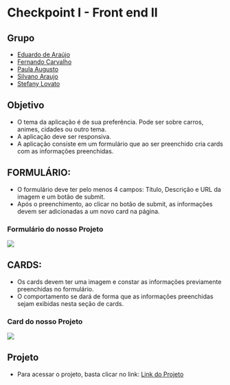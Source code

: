 # Checkpoint I - Front end II
## Grupo
- [Eduardo de Araújo](https://github.com/eduardoaraujogomes)
- [Fernando Carvalho](https://github.com/Fer96carvalho)
- [Paula Augusto](https://github.com/pcamposaugusto)
- [Silvano Araujo](https://github.com/Silvanoeng)
- [Stefany Lovato](https://github.com/stefanylovato)

## Objetivo
	
- O tema da aplicação é de sua preferência. Pode ser sobre carros, animes, cidades ou outro tema. 
- A aplicação deve ser responsiva.
- A aplicação consiste em um formulário que ao ser preenchido cria cards com as informações preenchidas.


## FORMULÁRIO: 
- O formulário deve ter pelo menos 4 campos: Título, Descrição e URL da imagem e um botão de submit.
- Após o preenchimento, ao clicar no botão de submit, as informações devem ser adicionadas a um novo card na página.


### Formulário do nosso Projeto
![](https://i.imgur.com/xOO68nR.png)


## CARDS:
- Os cards devem ter uma imagem e constar as informações previamente preenchidas no formulário. 
- O comportamento se dará de forma que as informações preenchidas sejam exibidas nesta seção de cards.

### Card do nosso Projeto
![](https://i.imgur.com/G9HXdxT.jpg)

## Projeto
- Para acessar o projeto, basta clicar no link: [Link do Projeto](https://eduardoaraujogomes.github.io/checkpoint-1-front-end-II/)
